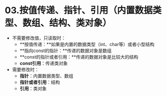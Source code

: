 # 03.按值传递、指针、引用（内置数据类型、数组、结构、类对象）

+ 不需要修改值，只读取时：
  + **按值传递：**如果是内置的数据类型（int、char等）或者小型结构
  + **指向const的指针：**传递的数据对象是数组
  + **const的指针或者引用：**传递的数据对象是比较大的结构
  + **const引用**：传递类对象
+ 需要修改时：
  + **指针**：内置数据类型、数组
  + **指针或者引用**：结构
  + **引用**：类对象